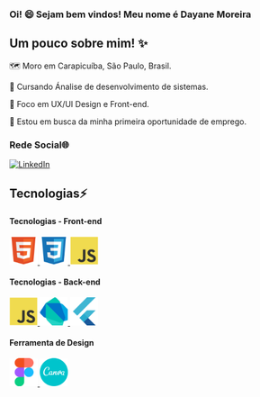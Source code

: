 ### Oi! 😄 Sejam bem vindos! Meu nome é Dayane Moreira

## Um pouco sobre mim! ✨

🗺 Moro em Carapicuíba, São Paulo, Brasil. 

🌱 Cursando Ánalise de desenvolvimento de sistemas.

🧠 Foco em UX/UI Design e Front-end.

🎯 Estou em busca da minha primeira oportunidade de emprego.

### Rede Social🌐
[![LinkedIn](https://img.shields.io/badge/LinkedIn-%230077B5.svg?logo=linkedin&logoColor=white)](https://www.linkedin.com/in/dayanesm/)

## Tecnologias⚡

<div>
  <h4>Tecnologias - Front-end</h4>
  <a href="https://github.com/Dayane05?tab=repositories">
    <img src="https://github.com/Arthur-Mendes-M/Arthur-Mendes-M/blob/main/.github/html5-original.svg" width="50" title="HTML5" />
    <img src="https://github.com/Arthur-Mendes-M/Arthur-Mendes-M/blob/main/.github/css3-original.svg" width="50" title="CSS3" />
    <img src="https://github.com/Arthur-Mendes-M/Arthur-Mendes-M/blob/main/.github/javascript-original.svg" width="50" title="Javascript" />
  </a>

  <h4>Tecnologias - Back-end</h4>
  <a href="https://github.com/Dayane05?tab=repositories">
    <img src="https://github.com/Arthur-Mendes-M/Arthur-Mendes-M/blob/main/.github/javascript-original.svg" width="50" title="Javascript" />
    <img src="https://github.com/Arthur-Mendes-M/Arthur-Mendes-M/blob/main/.github/dart-original.svg" width="50" title="Dart" />
    <img src="https://github.com/Arthur-Mendes-M/Arthur-Mendes-M/blob/main/.github/flutter-original.svg" width="50" title="Flutter" />
  </a>


  <h4> Ferramenta de Design</h4>
  <a href="https://github.com/Dayane05?tab=repositories">
    <img src="https://github.com/Arthur-Mendes-M/Arthur-Mendes-M/blob/main/.github/figma-original.svg" width="50" title="Figma" />
    <img src="https://github.com/Arthur-Mendes-M/Arthur-Mendes-M/blob/main/.github/canva-original.svg" width="50" title="Canva" />
  </a>
</div>
